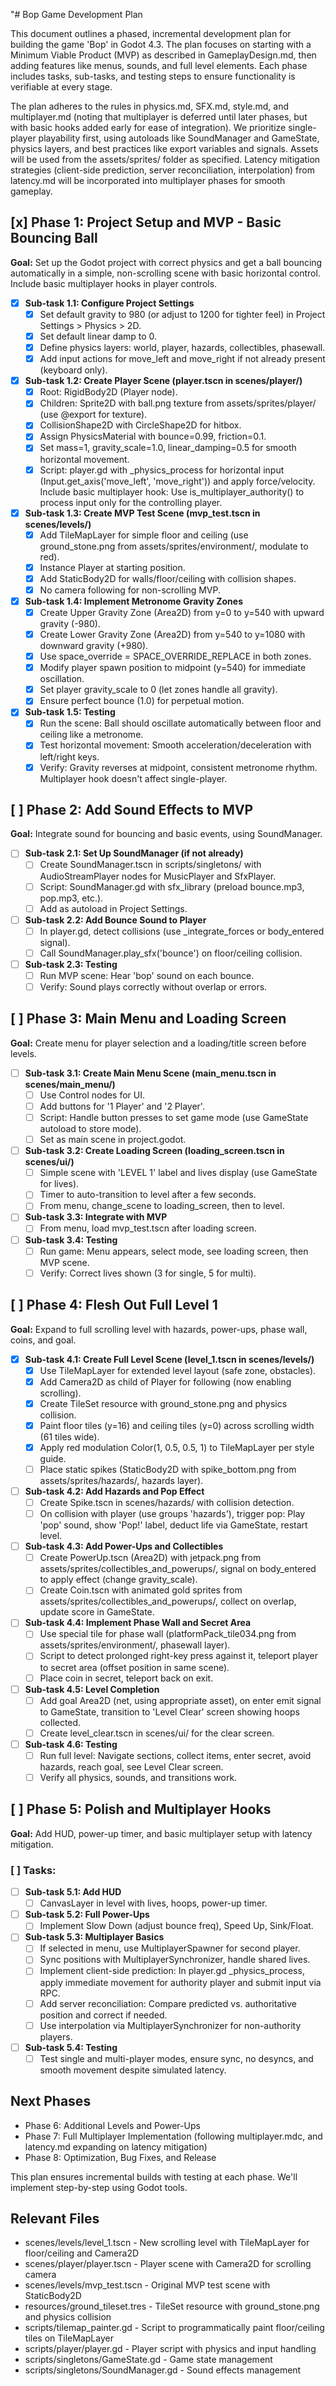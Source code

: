 "# Bop Game Development Plan

This document outlines a phased, incremental development plan for building the game 'Bop' in Godot 4.3. The plan focuses on starting with a Minimum Viable Product (MVP) as described in GameplayDesign.md, then adding features like menus, sounds, and full level elements. Each phase includes tasks, sub-tasks, and testing steps to ensure functionality is verifiable at every stage.

The plan adheres to the rules in physics.md, SFX.md, style.md, and multiplayer.md (noting that multiplayer is deferred until later phases, but with basic hooks added early for ease of integration). We prioritize single-player playability first, using autoloads like SoundManager and GameState, physics layers, and best practices like export variables and signals. Assets will be used from the assets/sprites/ folder as specified. Latency mitigation strategies (client-side prediction, server reconciliation, interpolation) from latency.md will be incorporated into multiplayer phases for smooth gameplay.

## [x] Phase 1: Project Setup and MVP - Basic Bouncing Ball
**Goal:** Set up the Godot project with correct physics and get a ball bouncing automatically in a simple, non-scrolling scene with basic horizontal control. Include basic multiplayer hooks in player controls.


- [x] **Sub-task 1.1: Configure Project Settings**
  - [x] Set default gravity to 980 (or adjust to 1200 for tighter feel) in Project Settings > Physics > 2D.
  - [x] Set default linear damp to 0.
  - [x] Define physics layers: world, player, hazards, collectibles, phasewall.
  - [x] Add input actions for move_left and move_right if not already present (keyboard only).

- [x] **Sub-task 1.2: Create Player Scene (player.tscn in scenes/player/)**
  - [x] Root: RigidBody2D (Player node).
  - [x] Children: Sprite2D with ball.png texture from assets/sprites/player/ (use @export for texture).
  - [x] CollisionShape2D with CircleShape2D for hitbox.
  - [x] Assign PhysicsMaterial with bounce=0.99, friction=0.1.
  - [x] Set mass=1, gravity_scale=1.0, linear_damping=0.5 for smooth horizontal movement.
  - [x] Script: player.gd with _physics_process for horizontal input (Input.get_axis('move_left', 'move_right')) and apply force/velocity. Include basic multiplayer hook: Use is_multiplayer_authority() to process input only for the controlling player.

- [x] **Sub-task 1.3: Create MVP Test Scene (mvp_test.tscn in scenes/levels/)**
  - [x] Add TileMapLayer for simple floor and ceiling (use ground_stone.png from assets/sprites/environment/, modulate to red).
  - [x] Instance Player at starting position.
  - [x] Add StaticBody2D for walls/floor/ceiling with collision shapes.
  - [x] No camera following for non-scrolling MVP.

- [x] **Sub-task 1.4: Implement Metronome Gravity Zones**
  - [x] Create Upper Gravity Zone (Area2D) from y=0 to y=540 with upward gravity (-980).
  - [x] Create Lower Gravity Zone (Area2D) from y=540 to y=1080 with downward gravity (+980).
  - [x] Use space_override = SPACE_OVERRIDE_REPLACE in both zones.
  - [x] Modify player spawn position to midpoint (y=540) for immediate oscillation.
  - [x] Set player gravity_scale to 0 (let zones handle all gravity).
  - [x] Ensure perfect bounce (1.0) for perpetual motion.

- [x] **Sub-task 1.5: Testing**
  - [x] Run the scene: Ball should oscillate automatically between floor and ceiling like a metronome.
  - [x] Test horizontal movement: Smooth acceleration/deceleration with left/right keys.
  - [x] Verify: Gravity reverses at midpoint, consistent metronome rhythm. Multiplayer hook doesn't affect single-player.

## [ ] Phase 2: Add Sound Effects to MVP
**Goal:** Integrate sound for bouncing and basic events, using SoundManager.


- [ ] **Sub-task 2.1: Set Up SoundManager (if not already)**
  - [ ] Create SoundManager.tscn in scripts/singletons/ with AudioStreamPlayer nodes for MusicPlayer and SfxPlayer.
  - [ ] Script: SoundManager.gd with sfx_library (preload bounce.mp3, pop.mp3, etc.).
  - [ ] Add as autoload in Project Settings.

- [ ] **Sub-task 2.2: Add Bounce Sound to Player**
  - [ ] In player.gd, detect collisions (use _integrate_forces or body_entered signal).
  - [ ] Call SoundManager.play_sfx('bounce') on floor/ceiling collision.

- [ ] **Sub-task 2.3: Testing**
  - [ ] Run MVP scene: Hear 'bop' sound on each bounce.
  - [ ] Verify: Sound plays correctly without overlap or errors.

## [ ] Phase 3: Main Menu and Loading Screen
**Goal:** Create menu for player selection and a loading/title screen before levels.


- [ ] **Sub-task 3.1: Create Main Menu Scene (main_menu.tscn in scenes/main_menu/)**
  - [ ] Use Control nodes for UI.
  - [ ] Add buttons for '1 Player' and '2 Player'.
  - [ ] Script: Handle button presses to set game mode (use GameState autoload to store mode).
  - [ ] Set as main scene in project.godot.

- [ ] **Sub-task 3.2: Create Loading Screen (loading_screen.tscn in scenes/ui/)**
  - [ ] Simple scene with 'LEVEL 1' label and lives display (use GameState for lives).
  - [ ] Timer to auto-transition to level after a few seconds.
  - [ ] From menu, change_scene to loading_screen, then to level.

- [ ] **Sub-task 3.3: Integrate with MVP**
  - [ ] From menu, load mvp_test.tscn after loading screen.

- [ ] **Sub-task 3.4: Testing**
  - [ ] Run game: Menu appears, select mode, see loading screen, then MVP scene.
  - [ ] Verify: Correct lives shown (3 for single, 5 for multi).

## [ ] Phase 4: Flesh Out Full Level 1
**Goal:** Expand to full scrolling level with hazards, power-ups, phase wall, coins, and goal.


- [x] **Sub-task 4.1: Create Full Level Scene (level_1.tscn in scenes/levels/)**
  - [x] Use TileMapLayer for extended level layout (safe zone, obstacles).
  - [x] Add Camera2D as child of Player for following (now enabling scrolling).
  - [x] Create TileSet resource with ground_stone.png and physics collision.
  - [x] Paint floor tiles (y=16) and ceiling tiles (y=0) across scrolling width (61 tiles wide).
  - [x] Apply red modulation Color(1, 0.5, 0.5, 1) to TileMapLayer per style guide.
  - [ ] Place static spikes (StaticBody2D with spike_bottom.png from assets/sprites/hazards/, hazards layer).

- [ ] **Sub-task 4.2: Add Hazards and Pop Effect**
  - [ ] Create Spike.tscn in scenes/hazards/ with collision detection.
  - [ ] On collision with player (use groups 'hazards'), trigger pop: Play 'pop' sound, show 'Pop!' label, deduct life via GameState, restart level.

- [ ] **Sub-task 4.3: Add Power-Ups and Collectibles**
  - [ ] Create PowerUp.tscn (Area2D) with jetpack.png from assets/sprites/collectibles_and_powerups/, signal on body_entered to apply effect (change gravity_scale).
  - [ ] Create Coin.tscn with animated gold sprites from assets/sprites/collectibles_and_powerups/, collect on overlap, update score in GameState.

- [ ] **Sub-task 4.4: Implement Phase Wall and Secret Area**
  - [ ] Use special tile for phase wall (platformPack_tile034.png from assets/sprites/environment/, phasewall layer).
  - [ ] Script to detect prolonged right-key press against it, teleport player to secret area (offset position in same scene).
  - [ ] Place coin in secret, teleport back on exit.

- [ ] **Sub-task 4.5: Level Completion**
  - [ ] Add goal Area2D (net, using appropriate asset), on enter emit signal to GameState, transition to 'Level Clear' screen showing hoops collected.
  - [ ] Create level_clear.tscn in scenes/ui/ for the clear screen.

- [ ] **Sub-task 4.6: Testing**
  - [ ] Run full level: Navigate sections, collect items, enter secret, avoid hazards, reach goal, see Level Clear screen.
  - [ ] Verify all physics, sounds, and transitions work.

## [ ] Phase 5: Polish and Multiplayer Hooks
**Goal:** Add HUD, power-up timer, and basic multiplayer setup with latency mitigation.

### [ ] Tasks:
- [ ] **Sub-task 5.1: Add HUD**
  - [ ] CanvasLayer in level with lives, hoops, power-up timer.

- [ ] **Sub-task 5.2: Full Power-Ups**
  - [ ] Implement Slow Down (adjust bounce freq), Speed Up, Sink/Float.

- [ ] **Sub-task 5.3: Multiplayer Basics**
  - [ ] If selected in menu, use MultiplayerSpawner for second player.
  - [ ] Sync positions with MultiplayerSynchronizer, handle shared lives.
  - [ ] Implement client-side prediction: In player.gd _physics_process, apply immediate movement for authority player and submit input via RPC.
  - [ ] Add server reconciliation: Compare predicted vs. authoritative position and correct if needed.
  - [ ] Use interpolation via MultiplayerSynchronizer for non-authority players.

- [ ] **Sub-task 5.4: Testing**
  - [ ] Test single and multi-player modes, ensure sync, no desyncs, and smooth movement despite simulated latency.

## Next Phases
- Phase 6: Additional Levels and Power-Ups
- Phase 7: Full Multiplayer Implementation (following multiplayer.mdc, and latency.md expanding on latency mitigation)
- Phase 8: Optimization, Bug Fixes, and Release

This plan ensures incremental builds with testing at each phase. We'll implement step-by-step using Godot tools.

## Relevant Files
- scenes/levels/level_1.tscn - New scrolling level with TileMapLayer for floor/ceiling and Camera2D
- scenes/player/player.tscn - Player scene with Camera2D for scrolling camera
- scenes/levels/mvp_test.tscn - Original MVP test scene with StaticBody2D
- resources/ground_tileset.tres - TileSet resource with ground_stone.png and physics collision
- scripts/tilemap_painter.gd - Script to programmatically paint floor/ceiling tiles on TileMapLayer
- scripts/player/player.gd - Player script with physics and input handling
- scripts/singletons/GameState.gd - Game state management
- scripts/singletons/SoundManager.gd - Sound effects management 